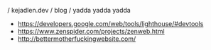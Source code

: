 / kejadlen.dev / blog / yadda yadda yadda

- https://developers.google.com/web/tools/lighthouse/#devtools
- https://www.zenspider.com/projects/zenweb.html
- http://bettermotherfuckingwebsite.com/
